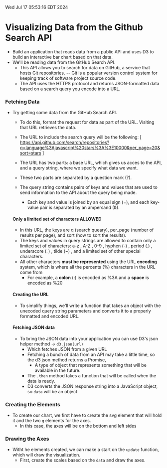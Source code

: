 Wed Jul 17 05:53:16 EDT 2024

# Visualizing Data from the Github Search API

 - Build an application that reads data from a public API
   and uses D3 to build an interactive bar chart based on that data.
 - We'll be reading data from the GitHub Search API.
   - This API allows you to search for data on GitHub, a service that
     hosts Git repositories. -- Git is a popular version control system
     for keeping track of software project source code.
   - The API uses the HTTPS protocol and returns JSON-formatted data
     based on a search query you encode into a URL.

### Fetching Data
 - Try getting some data from the GitHub Search API.
   - To do this, format the request for data as part of the URL.
     Visiting that URL retrieves the data.
   - The URL to include the search query will be the following:
     [ https://api.github.com/search/repositories?q=language%3Ajavascript%20stars%3A%3E10000&per_page=20&sort=stars ]

   - The URL has two parts: a base URL, which gives us acces to the API,
     and a query string, where we specify what data we want.
   - These two parts are separated by a question mark (?).
   - The query string contains pairs of keys and values that are used to
     send information to the API about the query being made.
     - Each key and value is joined by an equal sign (=), and each key-value
       pair is separated by an ampersand (&).
    
   #### Only a limited set of characters ALLOWED
    - In this URL, the keys are q (search queary), per_page (number of results per page),
      and sort (how to sort the results).
    - The keys and values in query strings are allowed to contain only a limited set of 
      characters: a-z , A-Z , 0-9 , hyphen (-) , period (.) , underscore (_) , tilde (~) ,
      and a limited set of other special characters.
    - All other characters **must be represented** using the URL **encoding** system, which
      is where all the percents (%) characters in the URL come from
      - For example, a **colon** (:) is encoded as %3A and a **space** is encoded as %20
    
    #### Creating the URL
    - To simplify things, we'll write a function that takes an object with the unecoded query
      string parameters and converts it to a properly formatted and encoded URL.
    
    #### Fetching JSON data
     - To bring the JSON data into your application you can use D3's json helper method
       -> `d3.json(url)`
       - Which fetches JSON from a given URL
       - Fetching a bunch of data from an API may take a little time, so the
         d3.json method returns a Promise,
         - A type of object that represents something that will be available in
           the future.
       - The `.then` method takes a function that will be called when the data
         is ready.
       - D3 converts the JSON response string into a JavaScript object, so `data`
         will be an object

### Creating the  Elements
 - To create our chart, we first have to create the svg element that will hold it and
   the two `g` elements for the axes.
     - In this case, the axes will be on the bottom and left sides

### Drawing the Axes

 - Witht he elements created, we can make a start on the `update` function, which will
   draw the visualization.
   - First, create the scales based on the `data` and draw the axes.